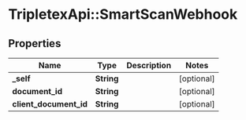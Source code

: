 # TripletexApi::SmartScanWebhook

## Properties
Name | Type | Description | Notes
------------ | ------------- | ------------- | -------------
**_self** | **String** |  | [optional] 
**document_id** | **String** |  | [optional] 
**client_document_id** | **String** |  | [optional] 



